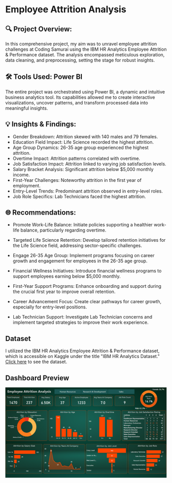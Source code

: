 # Employee Attrition Analysis

## 🔍 Project Overview:
In this comprehensive project, my aim was to unravel employee attrition challenges at
Coding Samurai using the IBM HR Analytics Employee Attrition & Performance dataset. The analysis encompassed meticulous exploration, data cleaning, and preprocessing, setting the stage for robust insights.

## 🛠️ Tools Used: Power BI
The entire project was orchestrated using Power BI, a dynamic and intuitive business analytics tool. Its capabilities allowed me to create interactive visualizations, uncover patterns, and transform processed data into meaningful insights.

## 💡 Insights & Findings:

- Gender Breakdown: Attrition skewed with 140 males and 79 females.
- Education Field Impact: Life Science recorded the highest attrition.
- Age Group Dynamics: 26-35 age group experienced the highest attrition.
- Overtime Impact: Attrition patterns correlated with overtime.
- Job Satisfaction Impact: Attrition linked to varying job satisfaction levels.
- Salary Bracket Analysis: Significant attrition below $5,000 monthly income.
- First-Year Challenges: Noteworthy attrition in the first year of employment.
- Entry-Level Trends: Predominant attrition observed in entry-level roles.
- Job Role Specifics: Lab Technicians faced the highest attrition.

## 🌐 Recommendations:

+ Promote Work-Life Balance: Initiate policies supporting a healthier work-life balance, particularly regarding overtime.

+ Targeted Life Science Retention: Develop tailored retention initiatives for the Life Science field, addressing sector-specific challenges.

+ Engage 26-35 Age Group: Implement programs focusing on career growth and engagement for employees in the 26-35 age group.

+ Financial Wellness Initiatives: Introduce financial wellness programs to support employees earning below $5,000 monthly.

+ First-Year Support Programs: Enhance onboarding and support during the crucial first year to improve overall retention.

+ Career Advancement Focus: Create clear pathways for career growth, especially for entry-level positions.

+ Lab Technician Support: Investigate Lab Technician concerns and implement targeted strategies to improve their work experience.

## Dataset
I utilized the IBM HR Analytics Employee Attrition & Performance dataset, which is accessible on Kaggle under the title "IBM HR Analytics Dataset." [Click here](./HR-Employee-Attrition-Dataset.csv) to see the dataset.

## Dashboard Preview

![Dashboard](./Image/Employe_Attrition_Dashboard.png)